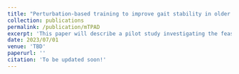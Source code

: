 ```yaml
---
title: "Perturbation-based training to improve gait stability in older adults"
collection: publications
permalink: /publication/mTPAD
excerpt: 'This paper will describe a pilot study investigating the feasibility, safety, and effect of perturbation-based balance training for elderly individuals used the Mobile Tethered Pelvic Assistive Device (mTPAD), a novel robotic system designed by the Rehabilitation and Robotics Lab (ROAR) at Columbia University.'
date: 2023/07/01
venue: 'TBD'
paperurl: ''
citation: 'To be updated soon!'
---
```

